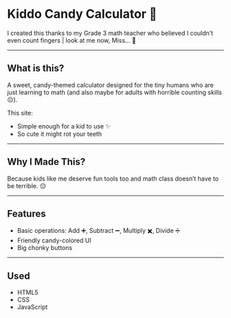 # Kiddo Candy Calculator 🍭 

I created this thanks to my Grade 3 math teacher who believed I couldn’t even count fingers | look at me now, Miss... 🤣

---

## What is this?

A sweet, candy-themed calculator designed for the tiny humans who are just learning to math (and also maybe for adults with horrible counting skills 😔).

This site: 
- Simple enough for a kid to use ✨ 
- So cute it might rot your teeth

---

## Why I Made This?

Because kids like me deserve fun tools too and math class doesn’t have to be terrible. 😔

---

## Features

- Basic operations: Add ➕, Subtract ➖, Multiply ✖️, Divide ➗  
- Friendly candy-colored UI  
- Big chonky buttons

---

## Used

- HTML5
- CSS
- JavaScript

